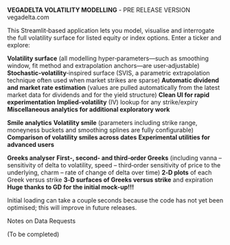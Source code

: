 **VEGADELTA VOLATILITY MODELLING** - PRE RELEASE VERSION
vegadelta.com

This Streamlit‑based application lets you model, visualise and interrogate the full volatility surface for listed equity or index options. Enter a ticker and explore:


**Volatility surface** (all modelling hyper‑parameters—such as smoothing window, fit method and extrapolation anchors—are user‑adjustable)
**Stochastic‑volatility**‑inspired surface (SVIS, a parametric extrapolation technique often used when market strikes are sparse)
**Automatic dividend and market rate estimation** (values are pulled automatically from the latest market data for dividends and for the yield structure)
**Clean UI for rapid experimentation**
**Implied‑volatility** (IV) lookup for any strike/expiry
**Miscellaneous analytics for additional exploratory work**


**Smile analytics**
**Volatility smile** (parameters including strike range, moneyness buckets and smoothing splines are fully configurable)
**Comparison of volatility smiles across dates**
**Experimental utilities for advanced users**


**Greeks analyser**
**First‑, second‑ and third‑order Greeks** (including vanna – sensitivity of delta to volatility, speed – third‑order sensitivity of price to the underlying, charm – rate of change of delta over time)
**2‑D plots** of each Greek versus strike
**3‑D surfaces of Greeks versus strike** and expiration
**Huge thanks to GD for the initial mock‑up!!!**


Initial loading can take a couple seconds because the code has not yet been optimised; this will improve in future releases.

Notes on Data Requests

(To be completed)

